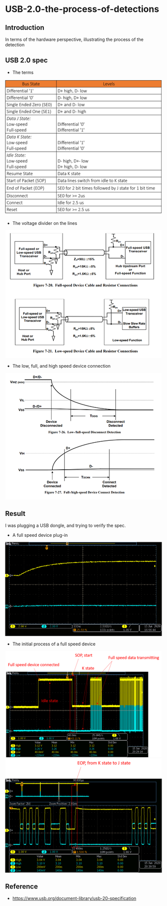 # USB-2.0-the-process-of-detections

## Introduction
 In terms of the hardware perspective, illustrating the process of the detection
 
 ## USB 2.0 spec 

* The terms

<img src="https://raw.githubusercontent.com/gg15c/USB-2.0-the-process-of-detections/master/Img/term.png">
 
* The voltage divider on the lines
 
 <img src="https://raw.githubusercontent.com/gg15c/USB-2.0-the-process-of-detections/master/Img/usb_spec.png">
 
* The low, full, and high speed device connection

 <img src="https://raw.githubusercontent.com/gg15c/USB-2.0-the-process-of-detections/master/Img/usb_spec_1.png">

## Result

I was plugging a USB dongle, and trying to verify the spec.

* A full speed device plug-in
 <img src="https://raw.githubusercontent.com/gg15c/USB-2.0-the-process-of-detections/master/Img/usb_detect.png">

* The initial process of a full speed device
 <img src="https://raw.githubusercontent.com/gg15c/USB-2.0-the-process-of-detections/master/Img/usb_detect_1.png">
 <img src="https://raw.githubusercontent.com/gg15c/USB-2.0-the-process-of-detections/master/Img/usb_detect_2.png">




## Reference
* https://www.usb.org/document-library/usb-20-specification